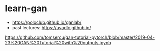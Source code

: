 # learn-gan

- https://poloclub.github.io/ganlab/
- past lectures: https://uvadlc.github.io/


https://github.com/tomsercu/gan-tutorial-pytorch/blob/master/2019-04-23%20GAN%20Tutorial%20with%20outputs.ipynb

